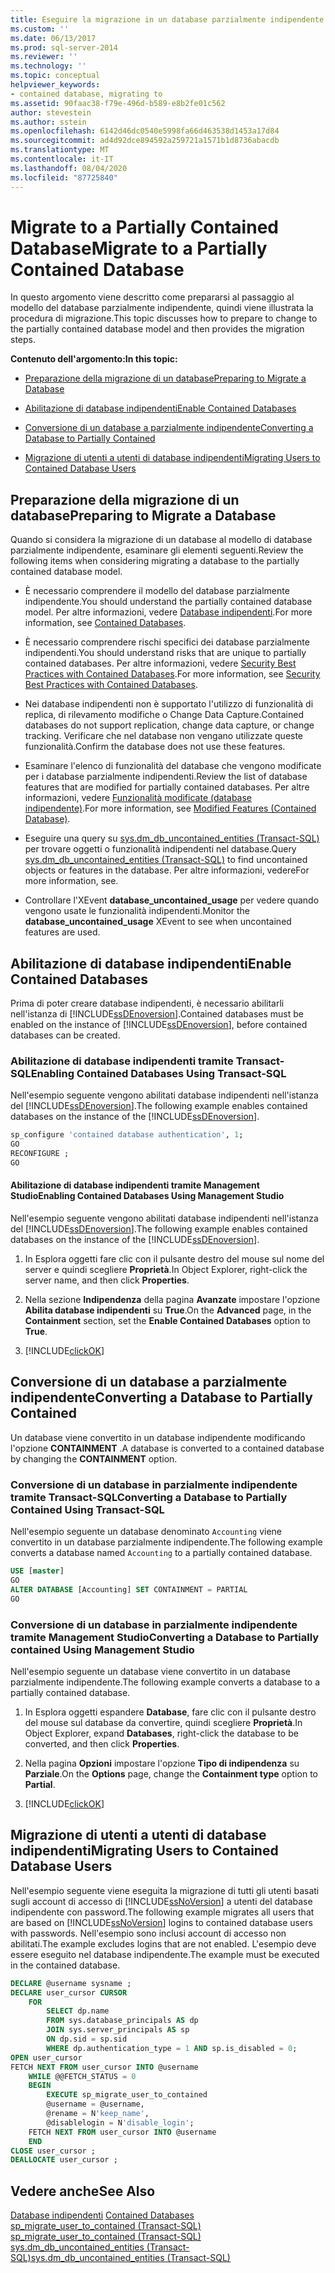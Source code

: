 ```yaml
---
title: Eseguire la migrazione in un database parzialmente indipendente | Microsoft Docs
ms.custom: ''
ms.date: 06/13/2017
ms.prod: sql-server-2014
ms.reviewer: ''
ms.technology: ''
ms.topic: conceptual
helpviewer_keywords:
- contained database, migrating to
ms.assetid: 90faac38-f79e-496d-b589-e8b2fe01c562
author: stevestein
ms.author: sstein
ms.openlocfilehash: 6142d46dc0540e5998fa66d463538d1453a17d84
ms.sourcegitcommit: ad4d92dce894592a259721a1571b1d8736abacdb
ms.translationtype: MT
ms.contentlocale: it-IT
ms.lasthandoff: 08/04/2020
ms.locfileid: "87725840"
---
```

# <a name="migrate-to-a-partially-contained-database"></a><span data-ttu-id="c764d-102">Migrate to a Partially Contained Database</span><span class="sxs-lookup"><span data-stu-id="c764d-102">Migrate to a Partially Contained Database</span></span>
  <span data-ttu-id="c764d-103">In questo argomento viene descritto come prepararsi al passaggio al modello del database parzialmente indipendente, quindi viene illustrata la procedura di migrazione.</span><span class="sxs-lookup"><span data-stu-id="c764d-103">This topic discusses how to prepare to change to the partially contained database model and then provides the migration steps.</span></span>  
  
 <span data-ttu-id="c764d-104">**Contenuto dell'argomento:**</span><span class="sxs-lookup"><span data-stu-id="c764d-104">**In this topic:**</span></span>  
  
-   [<span data-ttu-id="c764d-105">Preparazione della migrazione di un database</span><span class="sxs-lookup"><span data-stu-id="c764d-105">Preparing to Migrate a Database</span></span>](#prepare)  
  
-   [<span data-ttu-id="c764d-106">Abilitazione di database indipendenti</span><span class="sxs-lookup"><span data-stu-id="c764d-106">Enable Contained Databases</span></span>](#enable)  
  
-   [<span data-ttu-id="c764d-107">Conversione di un database a parzialmente indipendente</span><span class="sxs-lookup"><span data-stu-id="c764d-107">Converting a Database to Partially Contained</span></span>](#convert)  
  
-   [<span data-ttu-id="c764d-108">Migrazione di utenti a utenti di database indipendenti</span><span class="sxs-lookup"><span data-stu-id="c764d-108">Migrating Users to Contained Database Users</span></span>](#users)  
  
##  <a name="preparing-to-migrate-a-database"></a><a name="prepare"></a> <span data-ttu-id="c764d-109">Preparazione della migrazione di un database</span><span class="sxs-lookup"><span data-stu-id="c764d-109">Preparing to Migrate a Database</span></span>  
 <span data-ttu-id="c764d-110">Quando si considera la migrazione di un database al modello di database parzialmente indipendente, esaminare gli elementi seguenti.</span><span class="sxs-lookup"><span data-stu-id="c764d-110">Review the following items when considering migrating a database to the partially contained database model.</span></span>  
  
-   <span data-ttu-id="c764d-111">È necessario comprendere il modello del database parzialmente indipendente.</span><span class="sxs-lookup"><span data-stu-id="c764d-111">You should understand the partially contained database model.</span></span> <span data-ttu-id="c764d-112">Per altre informazioni, vedere [Database indipendenti](contained-databases.md).</span><span class="sxs-lookup"><span data-stu-id="c764d-112">For more information, see [Contained Databases](contained-databases.md).</span></span>  
  
-   <span data-ttu-id="c764d-113">È necessario comprendere rischi specifici dei database parzialmente indipendenti.</span><span class="sxs-lookup"><span data-stu-id="c764d-113">You should understand risks that are unique to partially contained databases.</span></span> <span data-ttu-id="c764d-114">Per altre informazioni, vedere [Security Best Practices with Contained Databases](security-best-practices-with-contained-databases.md).</span><span class="sxs-lookup"><span data-stu-id="c764d-114">For more information, see [Security Best Practices with Contained Databases](security-best-practices-with-contained-databases.md).</span></span>  
  
-   <span data-ttu-id="c764d-115">Nei database indipendenti non è supportato l'utilizzo di funzionalità di replica, di rilevamento modifiche o Change Data Capture.</span><span class="sxs-lookup"><span data-stu-id="c764d-115">Contained databases do not support replication, change data capture, or change tracking.</span></span> <span data-ttu-id="c764d-116">Verificare che nel database non vengano utilizzate queste funzionalità.</span><span class="sxs-lookup"><span data-stu-id="c764d-116">Confirm the database does not use these features.</span></span>  
  
-   <span data-ttu-id="c764d-117">Esaminare l'elenco di funzionalità del database che vengono modificate per i database parzialmente indipendenti.</span><span class="sxs-lookup"><span data-stu-id="c764d-117">Review the list of database features that are modified for partially contained databases.</span></span> <span data-ttu-id="c764d-118">Per altre informazioni, vedere [Funzionalità modificate &#40;database indipendente&#41;](modified-features-contained-database.md).</span><span class="sxs-lookup"><span data-stu-id="c764d-118">For more information, see [Modified Features &#40;Contained Database&#41;](modified-features-contained-database.md).</span></span>  
  
-   <span data-ttu-id="c764d-119">Eseguire una query su [sys.dm_db_uncontained_entities &#40;Transact-SQL&#41;](/sql/relational-databases/system-dynamic-management-views/sys-dm-db-uncontained-entities-transact-sql) per trovare oggetti o funzionalità indipendenti nel database.</span><span class="sxs-lookup"><span data-stu-id="c764d-119">Query [sys.dm_db_uncontained_entities &#40;Transact-SQL&#41;](/sql/relational-databases/system-dynamic-management-views/sys-dm-db-uncontained-entities-transact-sql) to find uncontained objects or features in the database.</span></span> <span data-ttu-id="c764d-120">Per altre informazioni, vedere</span><span class="sxs-lookup"><span data-stu-id="c764d-120">For more information, see.</span></span>  
  
-   <span data-ttu-id="c764d-121">Controllare l'XEvent **database_uncontained_usage** per vedere quando vengono usate le funzionalità indipendenti.</span><span class="sxs-lookup"><span data-stu-id="c764d-121">Monitor the **database_uncontained_usage** XEvent to see when uncontained features are used.</span></span>  
  
##  <a name="enable-contained-databases"></a><a name="enable"></a> <span data-ttu-id="c764d-122">Abilitazione di database indipendenti</span><span class="sxs-lookup"><span data-stu-id="c764d-122">Enable Contained Databases</span></span>  
 <span data-ttu-id="c764d-123">Prima di poter creare database indipendenti, è necessario abilitarli nell'istanza di [!INCLUDE[ssDEnoversion](../../includes/ssdenoversion-md.md)].</span><span class="sxs-lookup"><span data-stu-id="c764d-123">Contained databases must be enabled on the instance of [!INCLUDE[ssDEnoversion](../../includes/ssdenoversion-md.md)], before contained databases can be created.</span></span>  
  
### <a name="enabling-contained-databases-using-transact-sql"></a><span data-ttu-id="c764d-124">Abilitazione di database indipendenti tramite Transact-SQL</span><span class="sxs-lookup"><span data-stu-id="c764d-124">Enabling Contained Databases Using Transact-SQL</span></span>  
 <span data-ttu-id="c764d-125">Nell'esempio seguente vengono abilitati database indipendenti nell'istanza del [!INCLUDE[ssDEnoversion](../../includes/ssdenoversion-md.md)].</span><span class="sxs-lookup"><span data-stu-id="c764d-125">The following example enables contained databases on the instance of the [!INCLUDE[ssDEnoversion](../../includes/ssdenoversion-md.md)].</span></span>  
  
```sql  
sp_configure 'contained database authentication', 1;  
GO  
RECONFIGURE ;  
GO  
```  
  
#### <a name="enabling-contained-databases-using-management-studio"></a><span data-ttu-id="c764d-126">Abilitazione di database indipendenti tramite Management Studio</span><span class="sxs-lookup"><span data-stu-id="c764d-126">Enabling Contained Databases Using Management Studio</span></span>  
 <span data-ttu-id="c764d-127">Nell'esempio seguente vengono abilitati database indipendenti nell'istanza del [!INCLUDE[ssDEnoversion](../../includes/ssdenoversion-md.md)].</span><span class="sxs-lookup"><span data-stu-id="c764d-127">The following example enables contained databases on the instance of the [!INCLUDE[ssDEnoversion](../../includes/ssdenoversion-md.md)].</span></span>  
  
1.  <span data-ttu-id="c764d-128">In Esplora oggetti fare clic con il pulsante destro del mouse sul nome del server e quindi scegliere **Proprietà**.</span><span class="sxs-lookup"><span data-stu-id="c764d-128">In Object Explorer, right-click the server name, and then click **Properties**.</span></span>  
  
2.  <span data-ttu-id="c764d-129">Nella sezione **Indipendenza** della pagina **Avanzate** impostare l'opzione **Abilita database indipendenti** su **True**.</span><span class="sxs-lookup"><span data-stu-id="c764d-129">On the **Advanced** page, in the **Containment** section, set the **Enable Contained Databases** option to **True**.</span></span>  
  
3.  [!INCLUDE[clickOK](../../../includes/clickok-md.md)]  
  
##  <a name="converting-a-database-to-partially-contained"></a><a name="convert"></a> <span data-ttu-id="c764d-130">Conversione di un database a parzialmente indipendente</span><span class="sxs-lookup"><span data-stu-id="c764d-130">Converting a Database to Partially Contained</span></span>  
 <span data-ttu-id="c764d-131">Un database viene convertito in un database indipendente modificando l'opzione **CONTAINMENT** .</span><span class="sxs-lookup"><span data-stu-id="c764d-131">A database is converted to a contained database by changing the **CONTAINMENT** option.</span></span>  
  
### <a name="converting-a-database-to-partially-contained-using-transact-sql"></a><span data-ttu-id="c764d-132">Conversione di un database in parzialmente indipendente tramite Transact-SQL</span><span class="sxs-lookup"><span data-stu-id="c764d-132">Converting a Database to Partially Contained Using Transact-SQL</span></span>  
 <span data-ttu-id="c764d-133">Nell'esempio seguente un database denominato `Accounting` viene convertito in un database parzialmente indipendente.</span><span class="sxs-lookup"><span data-stu-id="c764d-133">The following example converts a database named `Accounting` to a partially contained database.</span></span>  
  
```sql  
USE [master]  
GO  
ALTER DATABASE [Accounting] SET CONTAINMENT = PARTIAL  
GO  
```  
  
### <a name="converting-a-database-to-partially-contained-using-management-studio"></a><span data-ttu-id="c764d-134">Conversione di un database in parzialmente indipendente tramite Management Studio</span><span class="sxs-lookup"><span data-stu-id="c764d-134">Converting a Database to Partially contained Using Management Studio</span></span>  
 <span data-ttu-id="c764d-135">Nell'esempio seguente un database viene convertito in un database parzialmente indipendente.</span><span class="sxs-lookup"><span data-stu-id="c764d-135">The following example converts a database to a partially contained database.</span></span>  
  
1.  <span data-ttu-id="c764d-136">In Esplora oggetti espandere **Database**, fare clic con il pulsante destro del mouse sul database da convertire, quindi scegliere **Proprietà**.</span><span class="sxs-lookup"><span data-stu-id="c764d-136">In Object Explorer, expand **Databases**, right-click the database to be converted, and then click **Properties**.</span></span>  
  
2.  <span data-ttu-id="c764d-137">Nella pagina **Opzioni** impostare l'opzione **Tipo di indipendenza** su **Parziale**.</span><span class="sxs-lookup"><span data-stu-id="c764d-137">On the **Options** page, change the **Containment type** option to **Partial**.</span></span>  
  
3.  [!INCLUDE[clickOK](../../../includes/clickok-md.md)]  
  
##  <a name="migrating-users-to-contained-database-users"></a><a name="users"></a> <span data-ttu-id="c764d-138">Migrazione di utenti a utenti di database indipendenti</span><span class="sxs-lookup"><span data-stu-id="c764d-138">Migrating Users to Contained Database Users</span></span>  
 <span data-ttu-id="c764d-139">Nell'esempio seguente viene eseguita la migrazione di tutti gli utenti basati sugli account di accesso di [!INCLUDE[ssNoVersion](../../includes/ssnoversion-md.md)] a utenti del database indipendente con password.</span><span class="sxs-lookup"><span data-stu-id="c764d-139">The following example migrates all users that are based on [!INCLUDE[ssNoVersion](../../includes/ssnoversion-md.md)] logins to contained database users with passwords.</span></span> <span data-ttu-id="c764d-140">Nell'esempio sono inclusi account di accesso non abilitati.</span><span class="sxs-lookup"><span data-stu-id="c764d-140">The example excludes logins that are not enabled.</span></span> <span data-ttu-id="c764d-141">L'esempio deve essere eseguito nel database indipendente.</span><span class="sxs-lookup"><span data-stu-id="c764d-141">The example must be executed in the contained database.</span></span>  
  
```sql  
DECLARE @username sysname ;  
DECLARE user_cursor CURSOR  
    FOR   
        SELECT dp.name   
        FROM sys.database_principals AS dp  
        JOIN sys.server_principals AS sp   
        ON dp.sid = sp.sid  
        WHERE dp.authentication_type = 1 AND sp.is_disabled = 0;  
OPEN user_cursor  
FETCH NEXT FROM user_cursor INTO @username  
    WHILE @@FETCH_STATUS = 0  
    BEGIN  
        EXECUTE sp_migrate_user_to_contained   
        @username = @username,  
        @rename = N'keep_name',  
        @disablelogin = N'disable_login';  
    FETCH NEXT FROM user_cursor INTO @username  
    END  
CLOSE user_cursor ;  
DEALLOCATE user_cursor ;  
```  
  
## <a name="see-also"></a><span data-ttu-id="c764d-142">Vedere anche</span><span class="sxs-lookup"><span data-stu-id="c764d-142">See Also</span></span>  
 <span data-ttu-id="c764d-143">[Database indipendenti](contained-databases.md) </span><span class="sxs-lookup"><span data-stu-id="c764d-143">[Contained Databases](contained-databases.md) </span></span>  
 <span data-ttu-id="c764d-144">[sp_migrate_user_to_contained &#40;Transact-SQL&#41;](/sql/relational-databases/system-stored-procedures/sp-migrate-user-to-contained-transact-sql) </span><span class="sxs-lookup"><span data-stu-id="c764d-144">[sp_migrate_user_to_contained &#40;Transact-SQL&#41;](/sql/relational-databases/system-stored-procedures/sp-migrate-user-to-contained-transact-sql) </span></span>  
 [<span data-ttu-id="c764d-145">sys.dm_db_uncontained_entities &#40;Transact-SQL&#41;</span><span class="sxs-lookup"><span data-stu-id="c764d-145">sys.dm_db_uncontained_entities &#40;Transact-SQL&#41;</span></span>](/sql/relational-databases/system-dynamic-management-views/sys-dm-db-uncontained-entities-transact-sql)  
  
  
